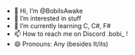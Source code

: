 - 👋 Hi, I’m @BobiIsAwake
- 👀 I’m interested in stuff
- 🌱 I’m currently learning C, C#, F#
- 📫 How to reach me on Discord .bobi_ ! 
- 😄 Pronouns: Any (besides It/its)
